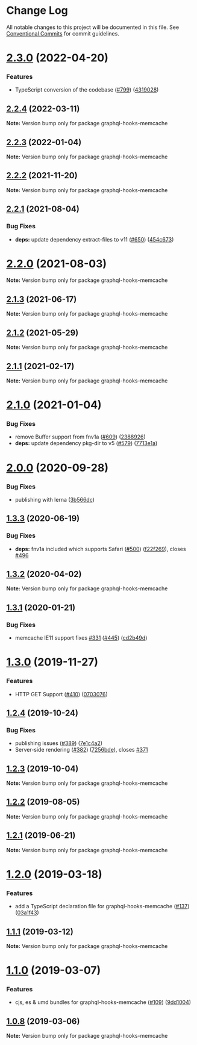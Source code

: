 # Change Log

All notable changes to this project will be documented in this file.
See [Conventional Commits](https://conventionalcommits.org) for commit guidelines.

# [2.3.0](https://github.com/nearform/graphql-hooks/compare/graphql-hooks-memcache@2.2.4...graphql-hooks-memcache@2.3.0) (2022-04-20)


### Features

* TypeScript conversion of the codebase ([#799](https://github.com/nearform/graphql-hooks/issues/799)) ([4319028](https://github.com/nearform/graphql-hooks/commit/431902813162c8bf47015f5a77f4632039e092ad))





## [2.2.4](https://github.com/nearform/graphql-hooks/compare/graphql-hooks-memcache@2.2.3...graphql-hooks-memcache@2.2.4) (2022-03-11)

**Note:** Version bump only for package graphql-hooks-memcache





## [2.2.3](https://github.com/nearform/graphql-hooks/compare/graphql-hooks-memcache@2.2.2...graphql-hooks-memcache@2.2.3) (2022-01-04)

**Note:** Version bump only for package graphql-hooks-memcache





## [2.2.2](https://github.com/nearform/graphql-hooks/compare/graphql-hooks-memcache@2.2.1...graphql-hooks-memcache@2.2.2) (2021-11-20)

**Note:** Version bump only for package graphql-hooks-memcache





## [2.2.1](https://github.com/nearform/graphql-hooks/compare/graphql-hooks-memcache@2.2.0...graphql-hooks-memcache@2.2.1) (2021-08-04)


### Bug Fixes

* **deps:** update dependency extract-files to v11 ([#650](https://github.com/nearform/graphql-hooks/issues/650)) ([454c673](https://github.com/nearform/graphql-hooks/commit/454c673a8327d6dbe3668180b80e2bdb28fb782c))





# [2.2.0](https://github.com/nearform/graphql-hooks/compare/graphql-hooks-memcache@2.1.3...graphql-hooks-memcache@2.2.0) (2021-08-03)

**Note:** Version bump only for package graphql-hooks-memcache





## [2.1.3](https://github.com/nearform/graphql-hooks/compare/graphql-hooks-memcache@2.1.2...graphql-hooks-memcache@2.1.3) (2021-06-17)

**Note:** Version bump only for package graphql-hooks-memcache





## [2.1.2](https://github.com/nearform/graphql-hooks/compare/graphql-hooks-memcache@2.1.1...graphql-hooks-memcache@2.1.2) (2021-05-29)

**Note:** Version bump only for package graphql-hooks-memcache





## [2.1.1](https://github.com/nearform/graphql-hooks/compare/graphql-hooks-memcache@2.1.0...graphql-hooks-memcache@2.1.1) (2021-02-17)

**Note:** Version bump only for package graphql-hooks-memcache





# [2.1.0](https://github.com/nearform/graphql-hooks/compare/graphql-hooks-memcache@2.0.0...graphql-hooks-memcache@2.1.0) (2021-01-04)


### Bug Fixes

* remove Buffer support from fnv1a ([#609](https://github.com/nearform/graphql-hooks/issues/609)) ([2388926](https://github.com/nearform/graphql-hooks/commit/2388926c905e3098338176a5e9d712094f283976))
* **deps:** update dependency pkg-dir to v5 ([#579](https://github.com/nearform/graphql-hooks/issues/579)) ([7713e1a](https://github.com/nearform/graphql-hooks/commit/7713e1a53f817ec5cf66e40d55797a86fe73ec02))





# [2.0.0](https://github.com/nearform/graphql-hooks/compare/graphql-hooks-memcache@1.3.3...graphql-hooks-memcache@2.0.0) (2020-09-28)


### Bug Fixes

* publishing with lerna ([3b566dc](https://github.com/nearform/graphql-hooks/commit/3b566dcf3123d432c8d1e48eaac2743e4eb886a1))





## [1.3.3](https://github.com/nearform/graphql-hooks/compare/graphql-hooks-memcache@1.3.2...graphql-hooks-memcache@1.3.3) (2020-06-19)


### Bug Fixes

* **deps:** fnv1a included which supports Safari ([#500](https://github.com/nearform/graphql-hooks/issues/500)) ([f22f269](https://github.com/nearform/graphql-hooks/commit/f22f26902aa04a2ca699c6ba1942428f2b5bccb1)), closes [#496](https://github.com/nearform/graphql-hooks/issues/496)





## [1.3.2](https://github.com/nearform/graphql-hooks/compare/graphql-hooks-memcache@1.3.1...graphql-hooks-memcache@1.3.2) (2020-04-02)

**Note:** Version bump only for package graphql-hooks-memcache





## [1.3.1](https://github.com/nearform/graphql-hooks/compare/graphql-hooks-memcache@1.3.0...graphql-hooks-memcache@1.3.1) (2020-01-21)


### Bug Fixes

* memcache IE11 support fixes [#331](https://github.com/nearform/graphql-hooks/issues/331) ([#445](https://github.com/nearform/graphql-hooks/issues/445)) ([cd2b49d](https://github.com/nearform/graphql-hooks/commit/cd2b49d7181ef1899fae1c2e7fa89f9fa4e26a85))





# [1.3.0](https://github.com/nearform/graphql-hooks/compare/graphql-hooks-memcache@1.2.4...graphql-hooks-memcache@1.3.0) (2019-11-27)


### Features

* HTTP GET Support ([#410](https://github.com/nearform/graphql-hooks/issues/410)) ([0703076](https://github.com/nearform/graphql-hooks/commit/0703076f3408dc522c7f16fca52f09d37e0a79b6))





## [1.2.4](https://github.com/nearform/graphql-hooks/compare/graphql-hooks-memcache@1.2.3...graphql-hooks-memcache@1.2.4) (2019-10-24)


### Bug Fixes

* publishing issues ([#389](https://github.com/nearform/graphql-hooks/issues/389)) ([7e1c4a2](https://github.com/nearform/graphql-hooks/commit/7e1c4a2ba8a6c08d09139733b2b897b81374fbac))
* Server-side rendering ([#382](https://github.com/nearform/graphql-hooks/issues/382)) ([7256bde](https://github.com/nearform/graphql-hooks/commit/7256bde4e52fc78479c887c7671eb7fb82cbd0d0)), closes [#371](https://github.com/nearform/graphql-hooks/issues/371)





## [1.2.3](https://github.com/nearform/graphql-hooks/compare/graphql-hooks-memcache@1.2.2...graphql-hooks-memcache@1.2.3) (2019-10-04)

**Note:** Version bump only for package graphql-hooks-memcache





## [1.2.2](https://github.com/nearform/graphql-hooks/compare/graphql-hooks-memcache@1.2.1...graphql-hooks-memcache@1.2.2) (2019-08-05)

**Note:** Version bump only for package graphql-hooks-memcache





## [1.2.1](https://github.com/nearform/graphql-hooks/compare/graphql-hooks-memcache@1.2.0...graphql-hooks-memcache@1.2.1) (2019-06-21)

**Note:** Version bump only for package graphql-hooks-memcache





# [1.2.0](https://github.com/nearform/graphql-hooks/compare/graphql-hooks-memcache@1.1.1...graphql-hooks-memcache@1.2.0) (2019-03-18)


### Features

* add a TypeScript declaration file for graphql-hooks-memcache ([#137](https://github.com/nearform/graphql-hooks/issues/137)) ([03a1f43](https://github.com/nearform/graphql-hooks/commit/03a1f43))





## [1.1.1](https://github.com/nearform/graphql-hooks/compare/graphql-hooks-memcache@1.1.0...graphql-hooks-memcache@1.1.1) (2019-03-12)

**Note:** Version bump only for package graphql-hooks-memcache





# [1.1.0](https://github.com/nearform/graphql-hooks/compare/graphql-hooks-memcache@1.0.8...graphql-hooks-memcache@1.1.0) (2019-03-07)


### Features

* cjs, es & umd bundles for graphql-hooks-memcache ([#109](https://github.com/nearform/graphql-hooks/issues/109)) ([9dd1004](https://github.com/nearform/graphql-hooks/commit/9dd1004))





## [1.0.8](https://github.com/nearform/graphql-hooks/compare/graphql-hooks-memcache@1.0.7...graphql-hooks-memcache@1.0.8) (2019-03-06)

**Note:** Version bump only for package graphql-hooks-memcache
